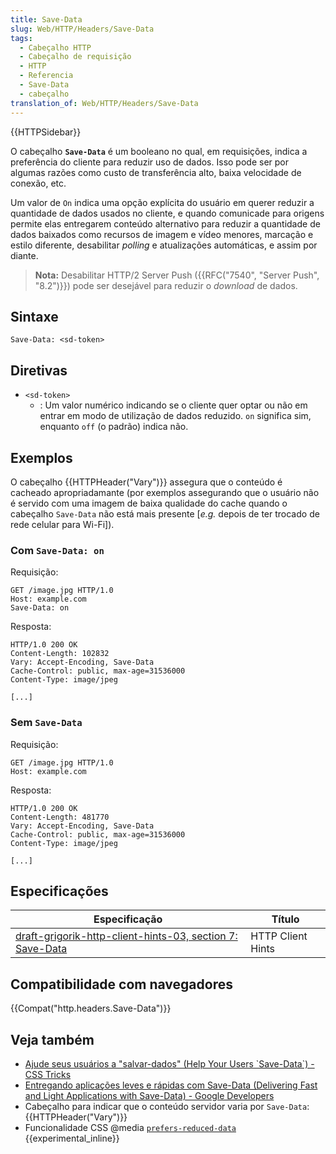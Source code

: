 ```yaml
---
title: Save-Data
slug: Web/HTTP/Headers/Save-Data
tags:
  - Cabeçalho HTTP
  - Cabeçalho de requisição
  - HTTP
  - Referencia
  - Save-Data
  - cabeçalho
translation_of: Web/HTTP/Headers/Save-Data
---
```

{{HTTPSidebar}}

O cabeçalho **`Save-Data`** é um booleano no qual, em requisições, indica a preferência do cliente para reduzir uso de dados. Isso pode ser por algumas razões como custo de transferência alto, baixa velocidade de conexão, etc.

Um valor de `On` indica uma opção explícita do usuário em querer reduzir a quantidade de dados usados no cliente, e quando comunicade para origens permite elas entregarem conteúdo alternativo para reduzir a quantidade de dados baixados como recursos de imagem e vídeo menores, marcação e estilo diferente, desabilitar _polling_ e atualizações automáticas, e assim por diante.

> **Nota:** Desabilitar HTTP/2 Server Push ({{RFC("7540", "Server Push", "8.2")}}) pode ser desejável para reduzir o _download_ de dados.

## Sintaxe

```
Save-Data: <sd-token>
```

## Diretivas

- `<sd-token>`
  - : Um valor numérico indicando se o cliente quer optar ou não em entrar em modo de utilização de dados reduzido. `on` significa sim, enquanto `off` (o padrão) indica não.

## Exemplos

O cabeçalho {{HTTPHeader("Vary")}} assegura que o conteúdo é cacheado apropriadamante (por exemplos assegurando que o usuário não é servido com uma imagem de baixa qualidade do cache quando o cabeçalho `Save-Data` não está mais presente \[_e.g._ depois de ter trocado de rede celular para Wi-Fi]).

### Com `Save-Data: on`

Requisição:

```
GET /image.jpg HTTP/1.0
Host: example.com
Save-Data: on
```

Resposta:

```
HTTP/1.0 200 OK
Content-Length: 102832
Vary: Accept-Encoding, Save-Data
Cache-Control: public, max-age=31536000
Content-Type: image/jpeg

[...]
```

### Sem `Save-Data`

Requisição:

```
GET /image.jpg HTTP/1.0
Host: example.com
```

Resposta:

```
HTTP/1.0 200 OK
Content-Length: 481770
Vary: Accept-Encoding, Save-Data
Cache-Control: public, max-age=31536000
Content-Type: image/jpeg

[...]
```

## Especificações

| Especificação                                                                                                                          | Título            |
| -------------------------------------------------------------------------------------------------------------------------------------- | ----------------- |
| [draft-grigorik-http-client-hints-03, section 7: Save-Data](https://tools.ietf.org/html/draft-grigorik-http-client-hints-03#section-7) | HTTP Client Hints |

## Compatibilidade com navegadores

{{Compat("http.headers.Save-Data")}}

## Veja também

- [Ajude seus usuários a "salvar-dados" (Help Your Users \`Save-Data\`) - CSS Tricks](https://css-tricks.com/help-users-save-data/)
- [Entregando aplicações leves e rápidas com Save-Data (Delivering Fast and Light Applications with Save-Data) - Google Developers](https://developers.google.com/web/fundamentals/performance/optimizing-content-efficiency/save-data/)
- Cabeçalho para indicar que o conteúdo servidor varia por `Save-Data`: {{HTTPHeader("Vary")}}
- Funcionalidade CSS @media [`prefers-reduced-data`](https://developer.mozilla.org/pt-BR/docs/Web/CSS/@media/prefers-reduced-data) {{experimental_inline}}
